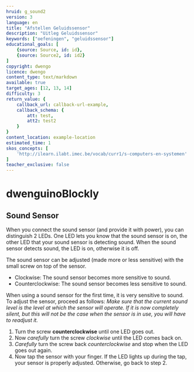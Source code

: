 ```yaml
---
hruid: g_sound2
version: 3
language: en
title: "Afstellen Geluidssensor"
description: "Uitleg Geluidssensor"
keywords: ["oefeningen", "geluidssensor"]
educational_goals: [
    {source: Source, id: id}, 
    {source: Source2, id: id2}
]
copyright: dwengo
licence: dwengo
content_type: text/markdown
available: true
target_ages: [12, 13, 14]
difficulty: 3
return_value: {
    callback_url: callback-url-example,
    callback_schema: {
        att: test,
        att2: test2
    }
}
content_location: example-location
estimated_time: 1
skos_concepts: [
    'http://ilearn.ilabt.imec.be/vocab/curr1/s-computers-en-systemen'
]
teacher_exclusive: false
---
```

# dwenguinoBlockly
## Sound Sensor

When you connect the sound sensor (and provide it with power), you can distinguish 2 LEDs. One LED lets you know that the sound sensor is on, the other LED that your sound sensor is detecting sound. When the sound sensor detects sound, the LED is on, otherwise it is off.

The sound sensor can be adjusted (made more or less sensitive) with the small screw on top of the sensor.

- Clockwise: The sound sensor becomes more sensitive to sound.
- Counterclockwise: The sound sensor becomes less sensitive to sound.

When using a sound sensor for the first time, it is very sensitive to sound. To adjust the sensor, proceed as follows:
*Make sure that the current sound level is the level at which the sensor will operate. If it is now completely silent, but this will not be the case when the sensor is in use, you will have to readjust it.*

1. Turn the screw **counterclockwise** until one LED goes out.
2. Now *carefully* turn the screw *clockwise* until the LED comes back on.
3. *Carefully* turn the screw back *counterclockwise* and stop when the LED goes out again.
4. Now tap the sensor with your finger. If the LED lights up during the tap, your sensor is properly adjusted. Otherwise, go back to step 2.